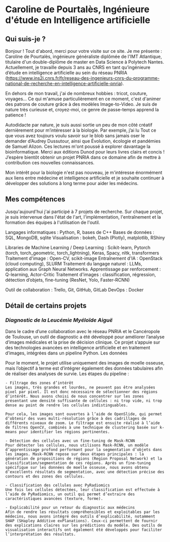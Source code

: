 # Caroline de Pourtalès, Ingénieure d'étude en Intelligence artificielle

## Qui suis-je ? 

Bonjour !
Tout d'abord, merci pour votre visite sur ce site. Je me présente : Caroline de Pourtalès, ingénieure généraliste diplômée de l'IMT Atlantique, titulaire d'un double-diplôme de master en Data Science à Polytech Nantes. Actuellement, je travaille depuis 3 ans au CNRS en tant qu’ingénieure d’étude en intelligence artificielle au sein du réseau PNRIA (https://www.ins2i.cnrs.fr/fr/reseau-des-ingenieurs-cnrs-du-programme-national-de-recherche-en-intelligence-artificielle-pnria).

En dehors de mon travail, j'ai de nombreux hobbies : tricot, couture, voyages... Ce qui m'amuse particulièrement en ce moment, c'est d'animer des patrons de couture grâce à des modèles Image-to-Video. Je suis de nature très curieuse et, croyez-moi, ce genre de passe-temps apprend la patience !

Autodidacte par nature, je suis aussi sortie un peu de mon côté créatif dernièrement pour m’intéresser à la biologie. Par exemple, j’ai lu Tout ce que vous avez toujours voulu savoir sur le blob sans jamais oser le demander d’Audrey Dussutour, ainsi que Évolution, écologie et pandémies de Samuel Alizon. Ces lectures m'ont poussé à explorer davantage la bioinformatique. Merci aux éditions Dunod pour leurs livres clairs et concis ! J’espère bientôt obtenir un projet PNRIA dans ce domaine afin de mettre à contribution ces nouvelles connaissances.

Mon intérêt pour la biologie n'est pas nouveau, je m'intéresse énormément aux liens entre médecine et intelligence artificielle et je souhaite continuer à développer des solutions à long terme pour aider les médecins. 

## Mes compétences

Jusqu'aujourd'hui j'ai participé à 7 projets de recherche. Sur chaque projet, je suis intervenue dans l'état de l'art, l'implémentation, l'entraînement et la formation des équipes à l'utilisation de l'outil.

Langages informatiques : Python, R, bases de C++
Bases de données : SQL, MongoDB, sqlite
Visualisation : bokeh, Dash (Plotly), matplotlib, RShiny 

Libraries de Machine Learning / Deep Learning : Scikit-learn, Pytorch (torch, torch_geometric, torch_lightning), Keras, Spacy, nltk, transformers
Traitement d'image : Open-CV, scikit-image
Entraînement d'IA : OpenStack (cloud computing), SLURM
Traitement du langage naturel : LLMs, application aux Graph Neural Networks.
Apprentissage par renforcement : Q-learning, Actor-Critic
Traitement d'images : classification, régression, détection d’objets, fine-tuning (ResNet, Yolo, Faster-RCNN)

Outil de collaboration : Trello, Git, GitHub, GitLab
DevOps : Docker

## Détail de certains projets

### *Diagnostic de la Leucémie Myéloïde Aiguë* 

Dans le cadre d’une collaboration avec le réseau PNRIA et le Cancéropole de Toulouse, un outil de diagnostic a été développé pour améliorer l’analyse d’images médicales et la prise de décision clinique. Ce projet s’appuie sur des technologies avancées en intelligence artificielle et en traitement d’images, intégrées dans un pipeline Python.
Les données

Pour le moment, le projet utilise uniquement des images de moelle osseuse, mais l’objectif à terme est d’intégrer également des données tabulaires afin de réaliser des analyses de survie.
Les étapes du pipeline :

    - Filtrage des zones d’intérêt
    Les images, très grandes et lourdes, ne peuvent pas être analysées pixel par pixel. Il est donc nécessaire de sélectionner des régions d’intérêt. Nous avons choisi de nous concentrer sur les zones présentant une densité suffisante de cellules : ni trop vide, ni trop dense au point de rendre les cellules indistinguables.

    Pour cela, les images sont ouvertes à l’aide de OpenSlide, qui permet d’obtenir des vues multi-résolution grâce à des cadrillages de différents niveaux de zoom. Le filtrage est ensuite réalisé à l’aide de filtres OpenCV, combinés à une technique de clustering basée sur k-means pour identifier les régions pertinentes.

    - Détection des cellules avec un fine-tuning de Mask-RCNN
    Pour détecter les cellules, nous utilisons Mask-RCNN, un modèle d’apprentissage profond performant pour la segmentation d’objets dans les images. Mask-RCNN repose sur deux étapes principales : la génération de propositions de régions (Region Proposal Network) et la classification/segmentation de ces régions. Après un fine-tuning spécifique sur les données de moelle osseuse, nous avons obtenu d’excellents résultats de segmentation, avec une détection précise des contours et des zones des cellules.

    - Classification des cellules avec PyRadiomics
    Une fois les cellules détectées, leur classification est effectuée à l’aide de PyRadiomics, un outil qui permet d’extraire des caractéristiques avancées (texture, forme). 

    - Explicabilité pour un retour du diagnostic aux médecins
    Afin de rendre les résultats compréhensibles et exploitables par les médecins, nous avons intégré des outils d’explicabilité, notamment SHAP (SHapley Additive exPlanations). Ceux-ci permettent de fournir des explications claires sur les prédictions du modèle. Des outils de visualisation interactifs ont également été développés pour faciliter l’interprétation des résultats.
